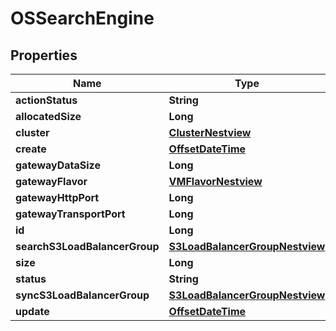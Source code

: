 # OSSearchEngine

## Properties
Name | Type | Description | Notes
------------ | ------------- | ------------- | -------------
**actionStatus** | **String** |  |  [optional]
**allocatedSize** | **Long** |  |  [optional]
**cluster** | [**ClusterNestview**](ClusterNestview.md) |  |  [optional]
**create** | [**OffsetDateTime**](OffsetDateTime.md) |  |  [optional]
**gatewayDataSize** | **Long** |  |  [optional]
**gatewayFlavor** | [**VMFlavorNestview**](VMFlavorNestview.md) |  |  [optional]
**gatewayHttpPort** | **Long** |  |  [optional]
**gatewayTransportPort** | **Long** |  |  [optional]
**id** | **Long** |  |  [optional]
**searchS3LoadBalancerGroup** | [**S3LoadBalancerGroupNestview**](S3LoadBalancerGroupNestview.md) |  |  [optional]
**size** | **Long** |  |  [optional]
**status** | **String** |  |  [optional]
**syncS3LoadBalancerGroup** | [**S3LoadBalancerGroupNestview**](S3LoadBalancerGroupNestview.md) |  |  [optional]
**update** | [**OffsetDateTime**](OffsetDateTime.md) |  |  [optional]
